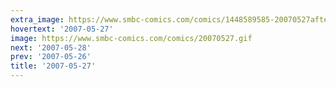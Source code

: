 ```yaml
---
extra_image: https://www.smbc-comics.com/comics/1448589585-20070527after.png
hovertext: '2007-05-27'
image: https://www.smbc-comics.com/comics/20070527.gif
next: '2007-05-28'
prev: '2007-05-26'
title: '2007-05-27'
---
```

